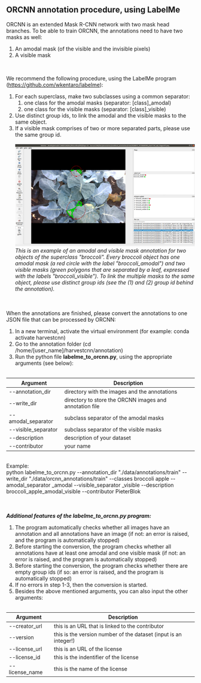 ## ORCNN annotation procedure, using LabelMe
ORCNN is an extended Mask R-CNN network with two mask head branches. To be able to train ORCNN, the annotations need to have two masks as well:
<br/>
1. An amodal mask (of the visible and the invisible pixels)
2. A visible mask

<br/>

We recommend the following procedure, using the LabelMe program (https://github.com/wkentaro/labelme):
<br/>
1. For each superclass, make two subclasses using a common separator: 
   1. one class for the amodal masks (separator: [class]_amodal)
   2. one class for the visible masks (separator: [class]_visible)
2. Use distinct group ids, to link the amodal and the visible masks to the same object.
3. If a visible mask comprises of two or more separated parts, please use the same group id.
<br/> <br/> ![LabelMe procedure](./annotation/labelme_screenshot.png?raw=true)
<br/> *This is an example of an amodal and visible mask annotation for two objects of the superclass "broccoli". Every broccoli object has one amodal mask (a red circle with the label "broccoli_amodal") and two visible masks (green polygons that are separated by a leaf, expressed with the labels "broccoli_visible"). To link the multiple masks to the same object, please use distinct group ids (see the (1) and (2) group id behind the annotation).*

<br/> <br/>
When the annotations are finished, please convert the annotations to one JSON file that can be processed by ORCNN:
<br/>
1. In a new terminal, activate the virtual environment (for example: conda activate harvestcnn)
2. Go to the annotation folder (cd /home/[user_name]/harvestcnn/annotation)
3. Run the python file **labelme_to_orcnn.py**, using the appropriate arguments (see below): <br/> <br/>

| Argument        	| Description           						|
| ----------------------|-----------------------------------------------------------------------|
| --annotation_dir      | directory with the images and the annotations 			|
| --write_dir     	| directory to store the ORCNN images and annotation file	 	|
| --amodal_separator 	| subclass separator of the amodal masks    				|
| --visible_separator	| subclass separator of the visible masks     				|
| --description 	| description of your dataset      					|
| --contributor 	| your name     							|

<br/>
Example: <br/> python labelme_to_orcnn.py --annotation_dir "./data/annotations/train" --write_dir "./data/orcnn_annotations/train" --classes broccoli apple --amodal_separator _amodal --visible_separator _visible --description broccoli_apple_amodal_visible --contributor PieterBlok <br/> <br/> <br/> 

***Additional features of the labelme_to_orcnn.py program:***
<br/>
1. The program automatically checks whether all images have an annotation and all annotations have an image (if not: an error is raised, and the program is automatically stopped)
2. Before starting the conversion, the program checks whether all annotations have at least one amodal and one visible mask (if not: an error is raised, and the program is automatically stopped)
3. Before starting the conversion, the program checks whether there are empty group ids (if so: an error is raised, and the program is automatically stopped)
4. If no errors in step 1-3, then the conversion is started. 
5. Besides the above mentioned arguments, you can also input the other arguments:<br/> <br/> 

| Argument        	| Description           						|
| ----------------------|-----------------------------------------------------------------------|
| --creator_url      	| this is an URL that is linked to the contributor 			|
| --version      	| this is the version number of the dataset (input is an integer!)      |
| --license_url 	| this is an URL of the license      					|
| --license_id 		| this is the indentifier of the license      				|
| --license_name 	| this is the name of the license      					|

